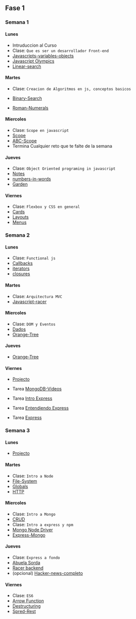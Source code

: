 ## Fase 1

### Semana 1

#### Lunes

- Intruduccion al Curso
- Clase: `Que es ser un desarrollador Front-end`
- [Javascripts-variables-objects](../javascript/prework/js-variables-objects)
- [Javascript Olympics](../javascript/prework/javascript-olympics)
- [Linear-search](../javascript/algoritmos/linear-search)

#### Martes

- Clase: `Creacion de Algoritmos en js, conceptos basicos`

- [Binary-Search](../javascript/algoritmos/binary-search)
- [Roman-Numerals](../javascript/algoritmos/roman-numerals)


#### Miercoles
- Clase: `Scope en javascript`
- [Scope](../javascript/scope/scope)
- [ABC-Scope](../javascript/scope/ABCscope)
- Termina Cualquier reto que te falte de la semana


#### Jueves

- Clase: `Object Oriented programing in javascript`
- [Notes](../javascript/OOP/notes)
- [numbers-in-words](../javascript/algoritmos/numbers-in-words)
- [Garden](../javascript/OOP/garden)

#### Viernes
- Clase: `Flexbox y CSS en general`
- [Cards](../CSS/Flexbox/Cards)
- [Layouts](../CSS/Flexbox/Layouts)
- [Menus](../CSS/Flexbox/Menus)


### Semana 2

#### Lunes
- Clase: `Functional js`
- [Callbacks](../javascript/functionalJs/callbacks)
- [iterators](../javascript/functionalJs/iterators)
- [closures](../javascript/functionalJs/closures)

#### Martes
- Clase: `Arquitectura MVC`
- [Javascript-racer](../javascript/DOM-apps/javascript-racer)


#### Miercoles
- Clase: `DOM y Eventos`
- [Dados](../javascript/DOM-apps/Dices)
- [Orange-Tree](../javascript/DOM-apps/orange-treeDOM)

#### Jueves
- [Orange-Tree](../javascript/DOM-apps/orange-treeDOM)


#### Viernes
- [Projecto](../javascript/proyecto/connect4)


- Tarea [MongoDB-Videos](../mongo/videos.md)
- Tarea [Intro Express](https://code.tutsplus.com/tutorials/introduction-to-express--net-33367)
- Tarea [Entendiendo Express](http://evanhahn.com/understanding-express/)
- Tarea [Express](https://zellwk.com/blog/crud-express-mongodb/)

### Semana 3

#### Lunes
- [Projecto](../javascript/proyecto/connect4)

#### Martes
- Clase: `Intro a Node`
- [File-System](../node/fileSystem)
- [Globals](../node/Globals)
- [HTTP](../node/http)

#### Miercoles
- Clase: `Intro a Mongo`
- [CRUD](../mongo/CRUD)
- Clase: `Intro a express y npm`
- [Mongo Node Driver](../mondo/nodeDriver/mongoDB-driver)
- [Express-Mongo](../mondo/nodeDriver/express-mongo-app)

#### Jueves
- Clase: `Express a fondo`
- [Abuela Sorda](../express/deafGrandma)
- [Racer backend](../express/racerBackend)
- (opcional) [Hacker-news-completo](../express/hackerNews)


#### Viernes
- Clase: `ES6`
- [Arrow Function](../javascript/ES6/arrowFunction)
- [Destructuring](../javascript/ES6/destructuring)
- [Spred-Rest](../javascript/ES6/spreadRest)
